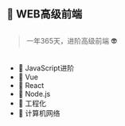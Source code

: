 ## 🚩 WEB高级前端

<p style="margin-bottom: 30px;"></p>

> 一年365天，进阶高级前端 👽

<p style="margin-bottom: 30px;"></p>

- 🍅 JavaScript进阶
- 🍍 Vue
- 🍐 React
- 🍑 Node.js
- 🍌 工程化
- 🍍 计算机网络
